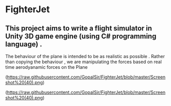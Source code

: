 # FighterJet

## This project aims to write a flight simulator in Unity 3D game engine (using C# programming language) . 

The behaviour of the plane is intended to be as realistic as possible . Rather than copying the behaviour , we are manipulating the forces based on real time aerodyanamic forces on the Plane

(https://raw.githubusercontent.com/GopalSir/FighterJet/blob/master/Screenshot%20(40).png)


(https://raw.githubusercontent.com/GopalSir/FighterJet/blob/master/Screenshot%20(40).png)
